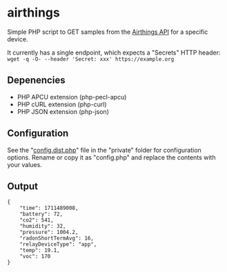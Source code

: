 # airthings

Simple PHP script to GET samples from the [Airthings
API](https://developer.airthings.com/docs/consumer/api/getting-started) for a
specific device.

It currently has a single endpoint, which expects a "Secrets" HTTP header:
`wget -q -O- --header 'Secret: xxx' https://example.org`

## Depenencies

* PHP APCU extension (php-pecl-apcu)
* PHP cURL extension (php-curl)
* PHP JSON extension (php-json)

## Configuration

See the
"[config.dist.php](https://git.srht.chromic.org/~chimo/airthings/tree/main/item/private/config.dist.php)"
file in the "private" folder for configuration options. Rename or copy it as
"config.php" and replace the contents with your values.


## Output

```
{
    "time": 1711489008,
    "battery": 72,
    "co2": 541,
    "humidity": 32,
    "pressure": 1004.2,
    "radonShortTermAvg": 16,
    "relayDeviceType": "app",
    "temp": 19.1,
    "voc": 170
}
```

